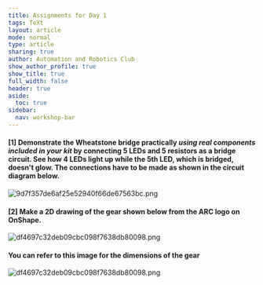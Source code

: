 ```yaml
---
title: Assignments for Day 1
tags: TeXt
layout: article
mode: normal
type: article
sharing: true
author: Automation and Robotics Club
show_author_profile: true
show_title: true
full_width: false
header: true
aside:
  toc: true
sidebar:
  nav: workshop-bar	
---
```


#### [1]  Demonstrate the Wheatstone bridge practically *using real components included in your kit* by connecting 5 LEDs and 5 resistors as a bridge circuit. See how 4 LEDs light up while the 5th LED, which is bridged, doesn't glow. The connections have to be made as shown in the circuit diagram below.

<img src="{{site.baseurl}}/assets/images/resources/Day1_Assignment/1.png" alt="9d7f357de6af25e52940f66de67563bc.png" width="auto" height="auto" class="jop-noMdConv">
	
    
#### [2]  Make a 2D drawing of the gear shown below from the ARC logo on OnShape.
    
<img src="{{site.baseurl}}/assets/images/resources/Day1_Assignment/2.png" alt="df4697c32deb09cbc098f7638db80098.png" width="auto" height="auto" class="jop-noMdConv">

#### You can refer to this image for the dimensions of the gear
<img src="{{site.baseurl}}/assets/images/resources/Day1_Assignment/3.png" alt="df4697c32deb09cbc098f7638db80098.png" width="auto" height="auto" class="jop-noMdConv">


<!-- *** 
    
    
# Solutions

1.  As you might already know, a Wheatstone bridge is an electrical circuit used to measure an unknown electrical resistance by balancing two legs of the bridge circuit.
    In the balanced state, no current passses through the bridged leg, and hence theoretically, the bridged LED should not glow. We can demonstrate this practically by connecting 5 LEDs and 5 resistors in the following way.

### Circuit connections

<img src="{{site.baseurl}}/assets/images/resources/Day1_Assignment/4.png" alt="df4697c32deb09cbc098f7638db80098.png" width="auto" height="auto" class="jop-noMdConv">

### Explanation

Battery connections:

- The positive terminal of LED 1 and positive terminal of LED 2 are connected to each other with a Red wire, which is then connected to the positive terminal of the 9V battery.
- The negative terminal of LED 3 and negative terminal of LED 4 are connected to each other with a Black wire, which is then connected to the negative terminal of the 9V battery.

Resistor connections:

- The negative terminal of LED 1 and LED 2 are connected to resistors.
- Similarly, the positive terminal of LED 3 and LED 4 are connected to resistors.

Bridged LED connections:

- One end of the bridged LED (positive terminal in this case) is placed at a junction, which is connected to LED 1 and LED 3 through resistors.
- The other end of the bridged LED (negative terminal in this case) is connected to a resistor, which placed at a junction and is connected to LED 2 and LED 4 through resistors.

On completion of the circuit, we see that LED 1, LED 2, LED 3, LED 4 glow while LED 5 doesn't.


2. 
	_Attach video_

	The finished drawing of the gear should look like this
	<img src="{{site.baseurl}}/assets/images/resources/Day1_Assignment/5.png" alt="df4697c32deb09cbc098f7638db80098.png" width="auto" height="auto" class="jop-noMdConv"> -->
